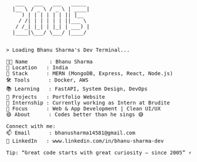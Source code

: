 <pre>
   ___   ___   ___   _____ 
  |__ \ / _ \ / _ \ | ____|
     ) | | | | | | || |__  
    / /| | | | | | ||___ \ 
   / /_| |_| | |_| | ___) |
  |____|\___/ \___/ |____/ 


> Loading Bhanu Sharma's Dev Terminal...

👨‍💻 Name       : Bhanu Sharma  
📍 Location   : India  
🧠 Stack      : MERN (MongoDB, Express, React, Node.js)  
🛠️ Tools      : Docker, AWS  
📚 Learning   : FastAPI, System Design, DevOps  
🚀 Projects   : Portfolio Website  
💼 Internship : Currently working as Intern at Brudite  
🎯 Focus      : Web & App Development | Clean UI/UX  
😄 About      : Codes better than he sings 😅  

Connect with me:   
📫 Email      : bhanusharma14581@gmail.com  
📱 LinkedIn   : www.linkedin.com/in/bhanu-sharma-dev  

Tip: “Great code starts with great curiosity — since 2005” ⚡
</pre>
